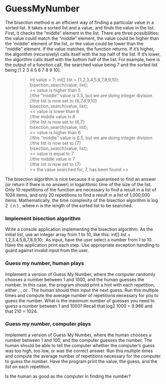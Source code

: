 # GuessMyNumber

The bisection method is an efficient way of finding a particular value in a sorted list. It takes a sorted list and a value, and finds the value in the list. First, it checks the “middle” element in the list. There are three possibilities: the value could match the “middle” element, the value could be higher than the ‘middle” element of the list, or the value could be lower than the “middle” element. If the value matches, the function returns. If it’s higher, the algorithm (recursively) calls itself with the top half of the list. If it’s lower, the algorithm calls itself with the bottom half of the list.
For example, here is the output of a function call, the searched value being 7 and the sorted list being [1 2 3 4 5 6 7 8 9 10].

>> int value = 7; 
>> int[] list = {1,2,3,4,5,6,7,8,9,10}; 
>> bisection_search(value, list);  
<< value is higher than 5  
    //the ‘‘middle’’ value is 5.5, but we are doing integer division  
    //the list is now set to {6,7,8,9,10}  
>> bisection_search(value, list);  
<< value is lower than 8  
    //the middle value is 8  
    //the list is now set to {6,7}  
>> bisection_search(value, list);  
<< value is higher than 6  
    //the ‘‘middle’’ value is 6.5, but we are doing integer division  
    //the list is now set to {7}  
>> bisection_search(value, list);  
<< value is equal to 7  
    //the middle value is 7  
    //the list is now set to {7}  
<< the value searched for, 7, has been found >> 

The bisection algorithm is nice because it is guaranteed to find an answer (or return if there is no answer) in logarithmic time of the size of the list. Only 10 repetitions of the function are necessary to find a result in a list of 1024 items, and only 20 repetitions to find a result in a list of 1,000,000 items. Mathematically, the time complexity of the bisection algorithm is 
log 2 ⁡ ( n ) 
, where 
n 
 is the length of the sorted list to be searched.
### Implement bisection algorithm
Write a console application implementing the bisection algorithm. As the initial list, use an integer array from 1 to 10, like this: int[] list = 1,2,3,4,5,6,7,8,9,10;. As input, have the user select a number from 1 to 10. Have the application print each step. Use appropriate exception handling to guard against invalid input from the user.
### Guess my number, human plays
Implement a version of Guess My Number, where the computer randomly chooses a number between 1 and 1000, and the human guesses the number. In this case, the program should print a hint with each repetition, either <Your guess was too high>, <Your guess was too low>, or <You guessed the number>. The human should then input the next guess. Run this multiple times and compute the average number of repetitions necessary for you to guess the number.
What is the maximum number of guesses you need to guess a number between 1 and 1000? Recall that log2 1000 = 9.966 and that 210 = 1024.
### Guess my number, computer plays
Implement a version of Guess My Number, where the human chooses a number between 1 and 100, and the computer guesses the number. The human should be able to tell the computer whether the computer’s guess was too high, too low, or was the correct answer. Run this multiple times and compute the average number of repetitions necessary for the computer to guess the number. Have the program print the value, the guess, and the list on each repetition.

Is the human as good as the computer in finding the number?

